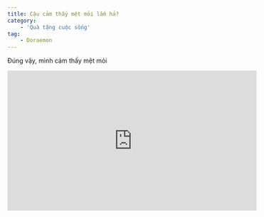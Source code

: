 ```yaml
---
title: Cậu cảm thấy mệt mỏi lắm hả?
category: 
    - 'Quà tặng cuộc sống'
tag:
    - Doraemon
---
```

Đúng vậy, mình cảm thấy mệt mỏi



<iframe width="560" height="315" src="https://www.youtube.com/embed/lGuLlhyp_Lw?si=J-E-LJde4MG7g7PF" title="YouTube video player" frameborder="0" allow="accelerometer; autoplay; clipboard-write; encrypted-media; gyroscope; picture-in-picture; web-share" referrerpolicy="strict-origin-when-cross-origin" allowfullscreen></iframe>